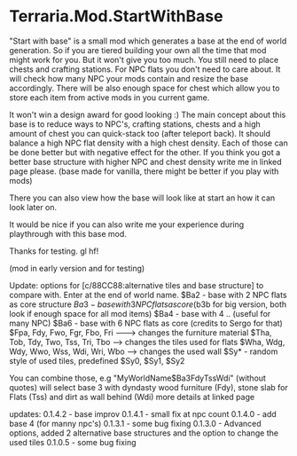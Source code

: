 # Terraria.Mod.StartWithBase



"Start with base" is a small mod which generates a base at the end of world generation. So if you are tiered building your own all the time that mod might work for you. But it won't give you too much. You still need to place chests and crafting stations. For NPC flats you don't need to care about. It will check how many NPC your mods contain and resize the base accordingly. There will be also enough space for chest which allow you to store each item from active mods in you current game.

It won't win a design award for good looking :)
The main concept about this base is to reduce ways to NPC's, crafting stations, chests and a high amount of chest you can quick-stack too (after teleport back).
It should balance a high NPC flat density with a high chest density. Each of those can be done better but with negative effect for the other. If you think you got a better base structure with higher NPC and chest density write me in linked page please. (base made for vanilla, there might be better if you play with mods)

There you can also view how the base will look like at start an how it can look later on.

It would be nice if you can also write me your experience during playthrough with this base mod.

Thanks for testing. gl hf!

(mod in early version and for testing)





Update: 
options for [c/88CC88:alternative tiles and base structure] to compare with. Enter at the end of world name.
$Ba2 - base with 2 NPC flats as core structure
$Ba3 - base with 3 NPC flats as core ($b3b for big version, both look if enough space for all mod items)
$Ba4 - base with 4 .. (useful for many NPC)
$Ba6 - base with 6 NPC flats as core (credits to Sergo for that)
$Fpa, Fdy, Fwo, Fgr, Fbo, Fri ---> changes the furniture material
$Tha, Tob, Tdy, Two, Tss, Tri, Tbo --> changes the tiles used for flats
$Wha, Wdg, Wdy, Wwo, Wss, Wdi, Wri, Wbo --> changes the used wall
$Sy* - random style of used tiles, predefined $Sy0, $Sy1, $Sy2

You can combine those, e.g "MyWorldName$Ba3FdyTssWdi" (without quotes) will select base 3 with dyndasty wood furniture (Fdy), stone slab for Flats (Tss) and dirt as wall behind (Wdi)
more details at linked page

updates:
0.1.4.2 - base improv
0.1.4.1 - small fix at npc count
0.1.4.0 - add base 4 (for manny npc's)
0.1.3.1 - some bug fixing
0.1.3.0 - Advanced options, added 2 alternative base structures and the option to change the used tiles
0.1.0.5 - some bug fixing
